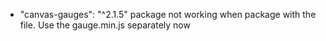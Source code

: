 - "canvas-gauges": "^2.1.5" package not working when package with the file. Use the gauge.min.js separately now